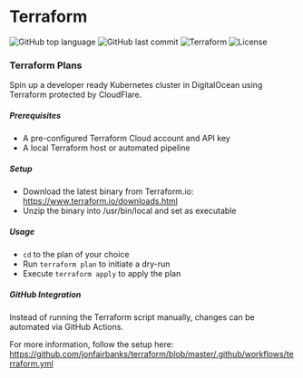 # Terraform

![GitHub top language](https://img.shields.io/github/languages/top/jonfairbanks/terraform.svg)
![GitHub last commit](https://img.shields.io/github/last-commit/jonfairbanks/terraform.svg)
![Terraform](https://github.com/jonfairbanks/terraform/workflows/Terraform/badge.svg?branch=master)
![License](https://img.shields.io/github/license/jonfairbanks/terraform.svg?style=flat)

### Terraform Plans

Spin up a developer ready Kubernetes cluster in DigitalOcean using Terraform protected by CloudFlare.

##### Prerequisites
- A pre-configured Terraform Cloud account and API key
- A local Terraform host or automated pipeline

##### Setup
- Download the latest binary from Terraform.io: https://www.terraform.io/downloads.html
- Unzip the binary into /usr/bin/local and set as executable

##### Usage
- `cd` to the plan of your choice
- Run `terraform plan` to initiate a dry-run
- Execute `terraform apply` to apply the plan

##### GitHub Integration
Instead of running the Terraform script manually, changes can be automated via GitHub Actions. 

For more information, follow the setup here: https://github.com/jonfairbanks/terraform/blob/master/.github/workflows/terraform.yml
